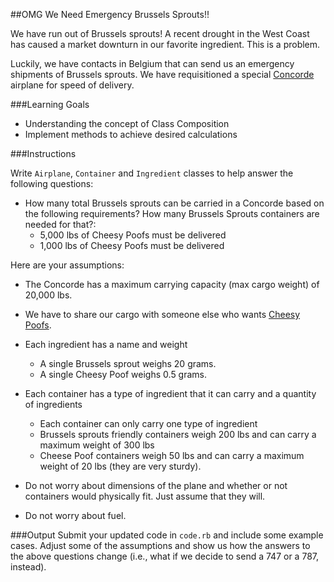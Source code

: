 ##OMG We Need Emergency Brussels Sprouts!!

We have run out of Brussels sprouts! A recent drought in the West Coast has caused a market downturn in our favorite ingredient. This is a problem.

Luckily, we have contacts in Belgium that can send us an emergency shipments of Brussels sprouts. We have requisitioned a special [Concorde](http://en.wikipedia.org/wiki/Concorde) airplane for speed of delivery.

###Learning Goals
* Understanding the concept of Class Composition
* Implement methods to achieve desired calculations

###Instructions

Write `Airplane`, `Container` and `Ingredient` classes to help answer the following questions:

* How many total Brussels sprouts can be carried in a Concorde based on the following requirements? How many Brussels Sprouts containers are needed for that?:
  * 5,000 lbs of Cheesy Poofs must be delivered
  * 1,000 lbs of Cheesy Poofs must be delivered


Here are your assumptions:
* The Concorde has a maximum carrying capacity (max cargo weight) of 20,000 lbs.
* We have to share our cargo with someone else who wants [Cheesy Poofs](https://www.youtube.com/watch?v=-XlYj1iyAlk).
* Each ingredient has a name and weight
  * A single Brussels sprout weighs 20 grams.
  * A single Cheesy Poof weighs 0.5 grams.
* Each container has a type of ingredient that it can carry and a quantity of ingredients
  * Each container can only carry one type of ingredient
  * Brussels sprouts friendly containers weigh 200 lbs and can carry a maximum weight of 300 lbs
  * Cheese Poof containers weigh 50 lbs and can carry a maximum weight of 20 lbs (they are very sturdy).

* Do not worry about dimensions of the plane and whether or not containers would physically fit. Just assume that they will.
* Do not worry about fuel.

###Output
Submit your updated code in `code.rb` and include some example cases. Adjust some of the assumptions and show us how the answers to the above questions change (i.e., what if we decide to send a 747 or a 787, instead).
